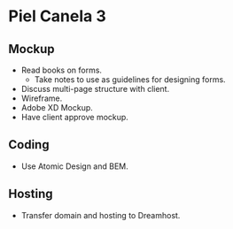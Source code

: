 # Piel Canela 3

## Mockup

- Read books on forms.
  - Take notes to use as guidelines for designing forms.
- Discuss multi-page structure with client.
- Wireframe.
- Adobe XD Mockup.
- Have client approve mockup.

## Coding

- Use Atomic Design and BEM.

## Hosting

- Transfer domain and hosting to Dreamhost.